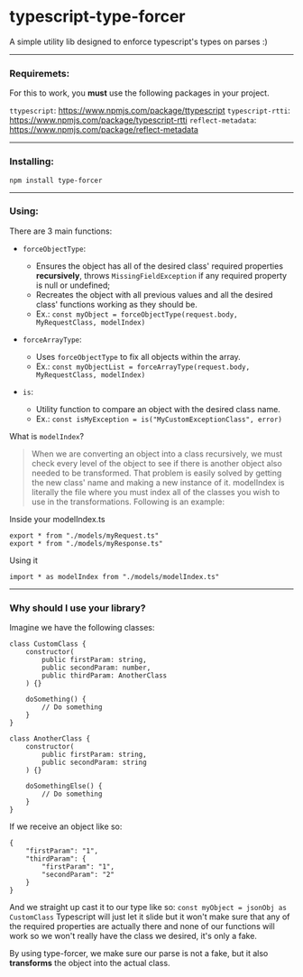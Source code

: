 # typescript-type-forcer

A simple utility lib designed to enforce typescript's types on parses :)

----------------------------------------------------

### Requiremets:
For this to work, you **must** use the following packages in your project.

`ttypescript`: https://www.npmjs.com/package/ttypescript
`typescript-rtti`: https://www.npmjs.com/package/typescript-rtti
`reflect-metadata`: https://www.npmjs.com/package/reflect-metadata

----------------------------------------------------

### Installing:
`npm install type-forcer`

----------------------------------------------------

### Using:
There are 3 main functions:

* `forceObjectType`:
    * Ensures the object has all of the desired class' required properties **recursively**, throws `MissingFieldException` if any required property is null or undefined;
    * Recreates the object with all previous values and all the desired class' functions working as they should be.
    * Ex.: `const myObject = forceObjectType(request.body, MyRequestClass, modelIndex)`

* `forceArrayType`:
    * Uses `forceObjectType` to fix all objects within the array.
    * Ex.: `const myObjectList = forceArrayType(request.body, MyRequestClass, modelIndex)`

* `is`:
    * Utility function to compare an object with the desired class name.
    * Ex.: `const isMyException = is("MyCustomExceptionClass", error)`


What is `modelIndex`?
> When we are converting an object into a class recursively, we must check every level of the object to see if there is another object also needed to be transformed. That problem is easily solved by getting the new class' name and making a new instance of it. modelIndex is literally the file where you must index all of the classes you wish to use in the transformations. Following is an example:

Inside your modelIndex.ts
```
export * from "./models/myRequest.ts"
export * from "./models/myResponse.ts"
```

Using it
```
import * as modelIndex from "./models/modelIndex.ts"
```

----------------------------------------------------

### Why should I use your library?
Imagine we have the following classes:

```
class CustomClass {
    constructor(
        public firstParam: string,
        public secondParam: number,
        public thirdParam: AnotherClass
    ) {}

    doSomething() {
        // Do something
    }
}

class AnotherClass {
    constructor(
        public firstParam: string,
        public secondParam: string
    ) {}

    doSomethingElse() {
        // Do something
    }
}
```

If we receive an object like so:
```
{
    "firstParam": "1",
    "thirdParam": {
        "firstParam": "1",
        "secondParam": "2"
    }
}
```
And we straight up cast it to our type like so:
`const myObject = jsonObj as CustomClass`
Typescript will just let it slide but it won't make sure that any of the required properties are actually there and none of our functions will work so we won't really have the class we desired, it's only a fake.

By using type-forcer, we make sure our parse is not a fake, but it also **transforms** the object into the actual class.
